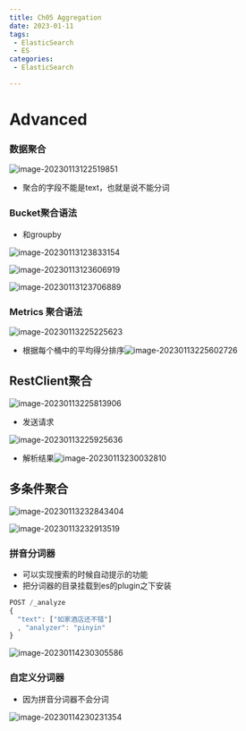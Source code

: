 ```yaml
---
title: Ch05 Aggregation
date: 2023-01-11
tags:
 - ElasticSearch
 - ES
categories:
 - ElasticSearch

---
```


# 

# Advanced



### 数据聚合

![image-20230113122519851](https://markdown-1301334775.cos.eu-frankfurt.myqcloud.com/image-20230113122519851.png)

+ 聚合的字段不能是text，也就是说不能分词



### Bucket聚合语法

+ 和groupby

![image-20230113123833154](https://markdown-1301334775.cos.eu-frankfurt.myqcloud.com/image-20230113123833154.png)

![image-20230113123606919](https://markdown-1301334775.cos.eu-frankfurt.myqcloud.com/image-20230113123606919.png)

![image-20230113123706889](https://markdown-1301334775.cos.eu-frankfurt.myqcloud.com/image-20230113123706889.png)





### Metrics 聚合语法

![image-20230113225225623](https://markdown-1301334775.cos.eu-frankfurt.myqcloud.com/image-20230113225225623.png)



+ 根据每个桶中的平均得分排序![image-20230113225602726](https://markdown-1301334775.cos.eu-frankfurt.myqcloud.com/image-20230113225602726.png)



## RestClient聚合

![image-20230113225813906](https://markdown-1301334775.cos.eu-frankfurt.myqcloud.com/image-20230113225813906.png)

+ 发送请求

![image-20230113225925636](https://markdown-1301334775.cos.eu-frankfurt.myqcloud.com/image-20230113225925636.png)

+ 解析结果![image-20230113230032810](https://markdown-1301334775.cos.eu-frankfurt.myqcloud.com/image-20230113230032810.png)



## 多条件聚合

![image-20230113232843404](https://markdown-1301334775.cos.eu-frankfurt.myqcloud.com/image-20230113232843404.png)

![image-20230113232913519](https://markdown-1301334775.cos.eu-frankfurt.myqcloud.com/image-20230113232913519.png)



### 拼音分词器

+ 可以实现搜索的时候自动提示的功能
+ 把分词器的目录挂载到es的plugin之下安装

```js
POST /_analyze
{
  "text": ["如家酒店还不错"]
  , "analyzer": "pinyin"
}
```

![image-20230114230305586](https://markdown-1301334775.cos.eu-frankfurt.myqcloud.com/image-20230114230305586.png)



### 自定义分词器

+ 因为拼音分词器不会分词

![image-20230114230231354](https://markdown-1301334775.cos.eu-frankfurt.myqcloud.com/image-20230114230231354.png)
